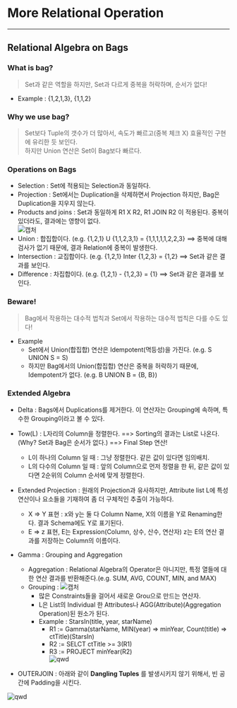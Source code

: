 # More Relational Operation
---
## Relational Algebra on Bags
### What is bag?
> Set과 같은 역할을 하지만, Set과 다르게 중복을 허락하며, 순서가 없다!  
- Example : {1,2,1,3}, {1,1,2}

### Why we use bag?
> Set보다 Tuple의 갯수가 더 많아서, 속도가 빠르고(중복 체크 X) 효율적인 구현에 유리한 듯 보인다.  
> 하지만 Union 연산은 Set이 Bag보다 빠르다.  

### Operations on Bags
- Selection : Set에 적용되는 Selection과 동일하다.
- Projection : Set에서는 Duplication을 삭제하면서 Projection 하지만, Bag은 Duplication을 지우지 않는다.
- Products and joins : Set과 동일하게 R1 X R2, R1 JOIN R2 이 적용된다. 중복이 있더라도, 결과에는 영향이 없다.  
![캡처](https://user-images.githubusercontent.com/71700079/138302285-2c691ce4-fbce-4b2d-ab84-d471586b1569.PNG)  
- Union : 합집합이다. (e.g. {1,2,1} U {1,1,2,3,1} = {1,1,1,1,1,2,2,3} ==> 중복에 대해 검사가 없기 때문에, 결과 Relation에 중복이 발생한다.
- Intersection : 교집합이다. (e.g. {1,2,1} Inter {1,2,3} = {1,2} ==> Set과 같은 결과를 보인다.
- Difference : 차집합이다. (e.g. {1,2,1} - {1,2,3} = {1} ==> Set과 같은 결과를 보인다.

### Beware!
> Bag에서 작용하는 대수적 법칙과 Set에서 작용하는 대수적 법칙은 다를 수도 있다!  
- Example
  - Set에서 Union(합집합) 연산은 Idempotent(멱등성)을 가진다. (e.g. S UNION S = S)
  - 하지만 Bag에서의 Union(합집합) 연산은 중복을 허락하기 때문에, Idempotent가 없다. (e.g.  B UNION B = {B, B})

### Extended Algebra
- Delta : Bags에서 Duplications를 제거한다. 이 연산자는 Grouping에 속하며, 특수한 Grouping이라고 볼 수 있다.
- Tow(L) : L자리의 Column을 정렬한다. ==> Sorting의 결과는 List로 나온다.(Why? Set과 Bag은 순서가 없다.) ==> Final Step 연산!
  - L이 하나의 Column 일 때 : 그냥 정렬한다. 같은 값이 있다면 임의배치.
  - L의 다수의 Column 일 때 : 앞의 Column으로 먼저 정렬을 한 뒤, 같은 값이 있다면 2순위의 Column 순서에 맞게 정렬한다.
- Extended Projection : 원래의 Projection과 유사하지만, Attribute list L에 특성 연산이나 요소들을 기재하여 좀 더 구체적인 추출이 가능하다.
  - X => Y 표현 : x와 y는 둘 다 Column Name, X의 이름을 Y로 Renaming한다. 결과 Schema에도 Y로 표기된다.
  - E => z 표현, E는 Expression(Column, 상수, 산수, 연산자) z는 E의 연산 결과를 저장하는 Column의 이름이다.
- Gamma : Grouping and Aggregation
  - Aggregation : Relational Algebra의 Operator은 아니지만, 특정 열들에 대한 연산 결과를 반환해준다.(e.g. SUM, AVG, COUNT, MIN, and MAX)
  - Grouping : ![캡처](https://user-images.githubusercontent.com/71700079/138420418-f1794124-3c0c-4c24-b30b-b6450b7f8593.PNG)  
    - 많은 Constraints들을 걸어서 새로운 Grou으로 만드는 연산자.
    - L은 List의 Individual 한 Attributes나 AGG(Attribute)(Aggregation Operation)된 원소가 된다.
    - Example : StarsIn(title, year, starName)
      - R1 := Gamma(starName, MIN(year) => minYear, Count(title) => ctTitle)(StarsIn)  
      - R2 := SELCT ctTitle >= 3(R1)
      - R3 := PROJECT minYear(R2)  
      ![qwd](https://user-images.githubusercontent.com/71700079/138421093-6ce66357-9532-4198-979a-38a538116525.PNG)

- OUTERJOIN : 아래와 같이 __Dangling Tuples__ 를 발생시키지 않기 위해서, 빈 공간에 Padding을 시킨다.  

![qwd](https://user-images.githubusercontent.com/71700079/138422177-c86abcd9-b4d1-4fa8-8c03-fb98de429eba.PNG)


